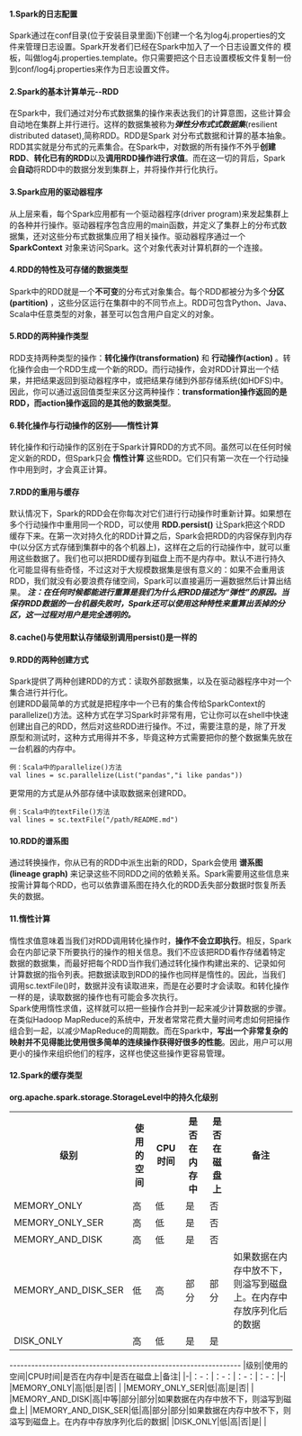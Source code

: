 #### 1.Spark的日志配置
Spark通过在conf目录(位于安装目录里面)下创建一个名为log4j.properties的文件来管理日志设置。Spark开发者们已经在Spark中加入了一个日志设置文件的
模板，叫做log4j.properties.template。你只需要把这个日志设置模板文件复制一份到conf/log4j.properties来作为日志设置文件。

#### 2.Spark的基本计算单元--RDD
在Spark中，我们通过对分布式数据集的操作来表达我们的计算意图，这些计算会自动地在集群上并行进行。这样的数据集被称为***弹性分布式式数据集***(resilient distributed dataset),简称RDD。RDD是Spark 对分布式数据和计算的基本抽象。</br>
RDD其实就是分布式的元素集合。在Spark中，对数据的所有操作不外乎**创建RDD**、**转化已有的RDD**以及**调用RDD操作进行求值**。而在这一切的背后，Spark会**自动**将RDD中的数据分发到集群上，并将操作并行化执行。

#### 3.Spark应用的驱动器程序
从上层来看，每个Spark应用都有一个驱动器程序(driver program)来发起集群上的各种并行操作。驱动器程序包含应用的main函数，并定义了集群上的分布式数据集，还对这些分布式数据集应用了相关操作。驱动器程序通过一个 **SparkContext** 对象来访问Spark。这个对象代表对计算机群的一个连接。

#### 4.RDD的特性及可存储的数据类型
Spark中的RDD就是一个**不可变**的分布式对象集合。每个RDD都被分为多个**分区(partition)** ，这些分区运行在集群中的不同节点上。RDD可包含Python、Java、Scala中任意类型的对象，甚至可以包含用户自定义的对象。

#### 5.RDD的两种操作类型
RDD支持两种类型的操作：**转化操作(transformation)** 和 **行动操作(action)** 。转化操作会由一个RDD生成一个新的RDD。而行动操作，会对RDD计算出一个结果，并把结果返回到驱动器程序中，或把结果存储到外部存储系统(如HDFS)中。因此，你可以通过返回值类型来区分这两种操作：**transformation操作返回的是RDD，而action操作返回的是其他的数据类型**。

#### 6.转化操作与行动操作的区别——惰性计算
转化操作和行动操作的区别在于Spark计算RDD的方式不同。虽然可以在任何时候定义新的RDD，但Spark只会 **惰性计算** 这些RDD。它们只有第一次在一个行动操作中用到时，才会真正计算。

#### 7.RDD的重用与缓存
默认情况下，Spark的RDD会在你每次对它们进行行动操作时重新计算。如果想在多个行动操作中重用同一个RDD，可以使用 **RDD.persist()** 让Spark把这个RDD缓存下来。在第一次对持久化的RDD计算之后，Spark会把RDD的内容保存到内存中(以分区方式存储到集群中的各个机器上)，这样在之后的行动操作中，就可以重用这些数据了。我们也可以把RDD缓存到磁盘上而不是内存中。默认不进行持久化可能显得有些奇怪，不过这对于大规模数据集是很有意义的：如果不会重用该RDD，我们就没有必要浪费存储空间，Spark可以直接遍历一遍数据然后计算出结果。
***注：在任何时候都能进行重算是我们为什么把RDD描述为“弹性”的原因。当保存RDD数据的一台机器失败时，Spark还可以使用这种特性来重算出丢掉的分区，这一过程对用户是完全透明的。***

#### 8.cache()与使用默认存储级别调用persist()是一样的

#### 9.RDD的两种创建方式
Spark提供了两种创建RDD的方式：读取外部数据集，以及在驱动器程序中对一个集合进行并行化。</br>
创建RDD最简单的方式就是把程序中一个已有的集合传给SparkContext的parallelize()方法。这种方式在学习Spark时非常有用，它让你可以在shell中快速创建出自己的RDD，然后对这些RDD进行操作。不过，需要注意的是，除了开发原型和测试时，这种方式用得并不多，毕竟这种方式需要把你的整个数据集先放在一台机器的内存中。
```
例：Scala中的parallelize()方法
val lines = sc.parallelize(List("pandas","i like pandas"))
```
更常用的方式是从外部存储中读取数据来创建RDD。
```
例：Scala中的textFile()方法
val lines = sc.textFile("/path/README.md")
```
#### 10.RDD的谱系图
通过转换操作，你从已有的RDD中派生出新的RDD，Spark会使用 **谱系图(lineage graph)** 来记录这些不同RDD之间的依赖关系。Spark需要用这些信息来按需计算每个RDD，也可以依靠谱系图在持久化的RDD丢失部分数据时恢复所丢失的数据。

#### 11.惰性计算
惰性求值意味着当我们对RDD调用转化操作时，**操作不会立即执行**。相反，Spark会在内部记录下所要执行的操作的相关信息。我们不应该把RDD看作存储着特定数据的数据集，而最好把每个RDD当作我们通过转化操作构建出来的、记录如何计算数据的指令列表。把数据读取到RDD的操作也同样是惰性的。因此，当我们调用sc.textFile()时，数据并没有读取进来，而是在必要时才会读取。和转化操作一样的是，读取数据的操作也有可能会多次执行。</br>
Spark使用惰性求值，这样就可以把一些操作合并到一起来减少计算数据的步骤。在类似Hadoop MapReduce的系统中，开发者常常花费大量时间考虑如何把操作组合到一起，以减少MapReduce的周期数。而在Spark中，**写出一个非常复杂的映射并不见得能比使用很多简单的连续操作获得好很多的性能**。因此，用户可以用更小的操作来组织他们的程序，这样也使这些操作更容易管理。

#### 12.Spark的缓存类型
**org.apache.spark.storage.StorageLevel中的持久化级别** </br>
<table><tr><th>级别</th><th>使用的空间</th><th>CPU时间</th><th>是否在内存中</th><th>是否在磁盘上</th><th>备注</th></tr><tr><td>MEMORY_ONLY</td><td>高</td><td>低</td><td>是</td><td>否</td><td></td></tr><tr><td>MEMORY_ONLY_SER</td><td>高</td><td>低</td><td>是</td><td>否</td><td></td></tr><tr><td>MEMORY_AND_DISK</td><td>高</td><td>低</td><td>是</td><td>否</td><td></td></tr><tr><td>MEMORY_AND_DISK_SER</td><td>低</td><td>高</td><td>部分</td><td>部分</td><td>如果数据在内存中放不下，则溢写到磁盘上。在内存中存放序列化后的数据</td></tr><tr><td>DISK_ONLY</td><td>高</td><td>低</td><td>是</td><td>是</td><td></td></tr>
</table>
----------------------------------------------------------------
|级别|使用的空间|CPU时间|是否在内存中|是否在磁盘上|备注|
|-|：-：|：-：|：-：|：-：|-|
|MEMORY_ONLY|高|低|是|否| |
|MEMORY_ONLY_SER|低|高|是|否| |
|MEMORY_AND_DISK|高|中等|部分|部分|如果数据在内存中放不下，则溢写到磁盘上|
|MEMORY_AND_DISK_SER|低|高|部分|部分|如果数据在内存中放不下，则溢写到磁盘上。在内存中存放序列化后的数据|
|DISK_ONLY|低|高|否|是| |







